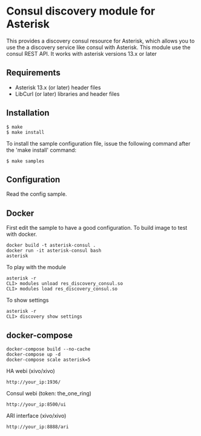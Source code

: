 Consul discovery module for Asterisk
====================================

This provides a discovery consul resource for Asterisk, which allows you to use
the a discovery service like consul with Asterisk. This module use the consul REST API.
It works with asterisk versions 13.x or later

Requirements
------------
- Asterisk 13.x (or later) header files
- LibCurl (or later) libraries and header files

Installation
------------
    $ make
    $ make install

To install the sample configuration file, issue the following command after
the 'make install' command:

    $ make samples

Configuration
-------------

Read the config sample.

Docker
------

First edit the sample to have a good configuration.
To build image to test with docker.

    docker build -t asterisk-consul .
    docker run -it asterisk-consul bash
    asterisk

To play with the module

    asterisk -r
    CLI> modules unload res_discovery_consul.so
    CLI> modules load res_discovery_consul.so

To show settings

    asterisk -r
    CLI> discovery show settings

docker-compose
--------------

    docker-compose build --no-cache
    docker-compose up -d
    docker-compose scale asterisk=5

HA webi (xivo/xivo)

    http://your_ip:1936/

Consul webi (token: the_one_ring)

    http://your_ip:8500/ui

ARI interface (xivo/xivo)

    http://your_ip:8888/ari
